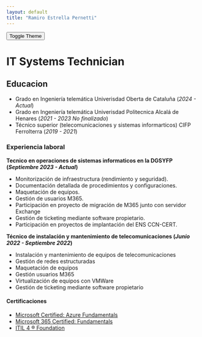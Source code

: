 ```yaml
---
layout: default
title: "Ramiro Estrella Pernetti"
---
```


<link rel="stylesheet" href="assets/css/styles.css">

<button onclick="toggleTheme()">Toggle Theme</button>

# IT Systems Technician

## Educacion
- Grado en Ingeniería telemática Univerisdad Oberta de Cataluña (_2024 - Actual_)
- Grado en Ingeniería telemática Univerisdad Politecnica Alcalá de Henares (_2021 - 2023 No finalizado_)
- Técnico superior (telecomunicaciones y sistemas informarticos) CIFP Ferrolterra (_2019 - 2021_)

### Experiencia laboral  
**Tecnico en operaciones de sistemas informaticos en la DGSYFP (_Septiembre 2023 - Actual_)**
- Monitorización de infraestructura (rendimiento y seguridad).
- Documentación detallada de procedimientos y configuraciones.
- Maquetación de equipos.
- Gestión de usuarios M365.
- Participación en proyecto de migración de M365 junto con servidor Exchange
- Gestión de ticketing mediante software propietario.
- Participación en proyectos de implantación del ENS CCN-CERT.

**Técnico de instalación y mantenimiento de telecomunicaciones (_Junio 2022 - Septiembre 2022_)**
- Instalación y mantenimiento de equipos de telecomunicaciones
- Gestión de redes estructuradas
- Maquetación de equipos
- Gestión usuarios M365
- Virtualización de equipos con VMWare
- Gestión de ticketing mediante software propietario

#### Certificaciones
- [Microsoft Certified: Azure Fundamentals](https://learn.microsoft.com/api/credentials/share/es-es/RamiroTomasEstrellaPernetti-6834/66DFD3245BC67BE9?sharingId)
- [Microsoft 365 Certified: Fundamentals](https://learn.microsoft.com/api/credentials/share/es-es/RamiroTomasEstrellaPernetti-6834/CB26E0CCBAA26064?sharingId)
- [ITIL 4 ® Foundation](https://www.credly.com/badges/d071d42f-62a6-4be2-acc5-af5090ec9914/linked_in_profile)
